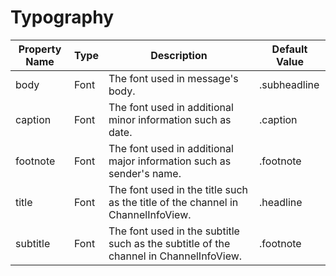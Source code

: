 #  Typography

| Property Name | Type | Description | Default Value |
| --- | --- | --- | --- |
| body | Font | The font used in message's body. | .subheadline |
| caption | Font | The font used in additional minor information such as date. | .caption |
| footnote | Font | The font used in additional major information such as sender's name. | .footnote |
| title | Font | The font used in the title such as the title of the channel in ChannelInfoView. | .headline |
| subtitle | Font | The font used in the subtitle such as the subtitle of the channel in ChannelInfoView. | .footnote |
